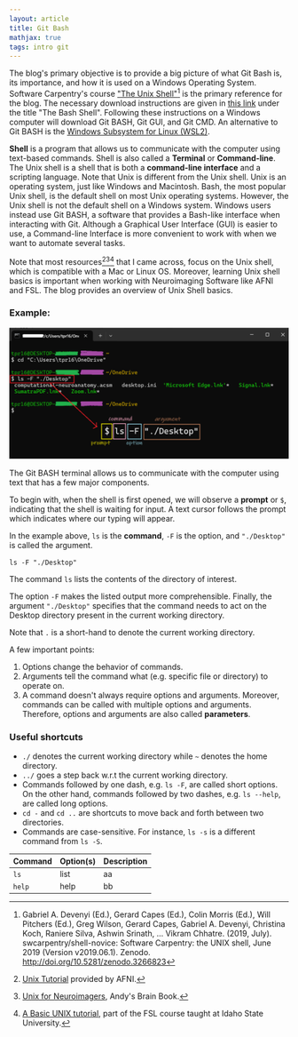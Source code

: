 ```yaml
---
layout: article
title: Git Bash
mathjax: true
tags: intro git
---
```


The blog's primary objective is to provide a big picture of what Git Bash is, its importance, and how it is used on a Windows Operating System. Software Carpentry's course ["The Unix Shell"](https://swcarpentry.github.io/shell-novice/01-intro.html)[^1] is the primary reference for the blog. The necessary download instructions are given in [this link](https://carpentries.github.io/workshop-template/install_instructions/#shell) under the title "The Bash Shell". Following these instructions on a Windows computer will download Git BASH, Git GUI, and Git CMD. An alternative to Git BASH is the [Windows Subsystem for Linux (WSL2)](https://learn.microsoft.com/en-us/windows/wsl/about).

**Shell** is a program that allows us to communicate with the computer using text-based commands. Shell is also called a **Terminal** or **Command-line**. The Unix shell is a shell that is both a **command-line interface** and a scripting language. Note  that Unix is different from the Unix shell. Unix is an operating system, just like Windows and Macintosh. Bash, the most popular Unix shell, is the default shell on most Unix operating systems. However, the Unix shell is not the default shell on a Windows system. Windows users instead use Git BASH, a software that provides a Bash-like interface when interacting with Git. 
Although a Graphical User Interface (GUI) is easier to use, a Command-line Interface is more convenient to work with when we want to automate several tasks.

Note that most resources[^2][^3][^4] that I came across, focus on the Unix shell, which is compatible with a Mac or Linux OS. Moreover, learning Unix shell basics is important when working with Neuroimaging Software like AFNI and FSL. The blog provides an overview of Unix Shell basics. 

### Example:
![terminal](/images/terminal.png)

The Git BASH terminal allows us to communicate with the computer using text that has a few major components. 

To begin with, when the shell is first opened, we will observe a **prompt** or `$`, indicating that the shell is waiting for input. A text cursor follows the prompt which indicates where our typing will appear. 

In the example above, `ls` is the **command**, `-F` is the option, and `"./Desktop"` is called the argument. 

```
ls -F "./Desktop"
```
The command `ls` lists the contents of the directory of interest. 

The option `-F` makes the listed output more comprehensible. Finally, the argument `"./Desktop"` specifies that the command needs to act on the Desktop directory present in the current working directory. 

Note that `.` is a short-hand to denote the current working directory.

A few important points:
1. Options change the behavior of commands.
2. Arguments tell the command what (e.g. specific file or directory) to operate on.
3. A command doesn't always require options and arguments. Moreover, commands can be called with multiple options and arguments. Therefore, options and arguments are also called **parameters**.

### Useful shortcuts
- `./` denotes the current working directory while `~` denotes the home directory.
- `../` goes a step back w.r.t the current working directory.
- Commands followed by one dash, e.g. `ls -F`, are called short options. On the other hand, commands followed by two dashes, e.g. `ls --help`, are called long options.
- `cd -` and `cd ..` are shortcuts to move back and forth between two directories.
- Commands are case-sensitive. For instance, `ls -s` is a different command from `ls -S`.


| Command | Option(s) | Description |
| --- | --- | --- |
| `ls` | list |  aa |
| `help` | help |  bb |











[^1]: Gabriel A. Devenyi (Ed.), Gerard Capes (Ed.), Colin Morris (Ed.), Will Pitchers (Ed.), Greg Wilson, Gerard Capes, Gabriel A. Devenyi, Christina Koch, Raniere Silva, Ashwin Srinath, … Vikram Chhatre. (2019, July). swcarpentry/shell-novice: Software Carpentry: the UNIX shell, June 2019 (Version v2019.06.1). Zenodo. http://doi.org/10.5281/zenodo.3266823
[^2]: [Unix Tutorial](https://afni.nimh.nih.gov/pub/dist/doc/htmldoc/background_install/unix_tutorial/index.html) provided by AFNI.
[^3]: [Unix for Neuroimagers](https://andysbrainbook.readthedocs.io/en/latest/unix/Unix_Intro.html), Andy's Brain Book.
[^4]: [A Basic UNIX tutorial](https://fsl.fmrib.ox.ac.uk/fslcourse/unix_intro/), part of the FSL course taught at Idaho State University.
[^5]: [Creating and highlighting code blocks](https://docs.github.com/en/get-started/writing-on-github/working-with-advanced-formatting/creating-and-highlighting-code-blocks)

